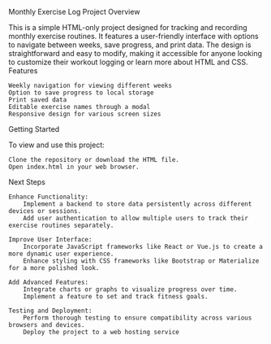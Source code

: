Monthly Exercise Log
Project Overview

This is a simple HTML-only project designed for tracking and recording monthly exercise routines. It features a user-friendly interface with options to navigate between weeks, save progress, and print data. The design is straightforward and easy to modify, making it accessible for anyone looking to customize their workout logging or learn more about HTML and CSS.
Features

    Weekly navigation for viewing different weeks
    Option to save progress to local storage
    Print saved data
    Editable exercise names through a modal
    Responsive design for various screen sizes

Getting Started

To view and use this project:

    Clone the repository or download the HTML file.
    Open index.html in your web browser.

Next Steps

    Enhance Functionality:
        Implement a backend to store data persistently across different devices or sessions.
        Add user authentication to allow multiple users to track their exercise routines separately.

    Improve User Interface:
        Incorporate JavaScript frameworks like React or Vue.js to create a more dynamic user experience.
        Enhance styling with CSS frameworks like Bootstrap or Materialize for a more polished look.

    Add Advanced Features:
        Integrate charts or graphs to visualize progress over time.
        Implement a feature to set and track fitness goals.

    Testing and Deployment:
        Perform thorough testing to ensure compatibility across various browsers and devices.
        Deploy the project to a web hosting service
